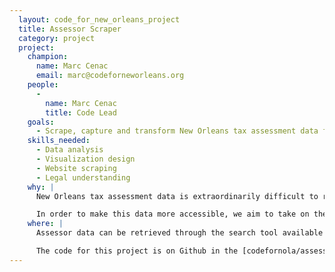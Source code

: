 ```yaml
---
  layout: code_for_new_orleans_project
  title: Assessor Scraper
  category: project
  project:
    champion:
      name: Marc Cenac
      email: marc@codeforneworleans.org
    people:
      -
        name: Marc Cenac
        title: Code Lead
    goals:
      - Scrape, capture and transform New Orleans tax assessment data from the city website into a form more suited for bulk data analysis.
    skills_needed:
      - Data analysis
      - Visualization design
      - Website scraping
      - Legal understanding
    why: |
      New Orleans tax assessment data is extraordinarily difficult to retrieve from the city website, and the city office charges a fee for bulk extracts due to the burden of extracting that data from their systems.

      In order to make this data more accessible, we aim to take on the burden of extracting, assembling and transforming that data through a web scraper tool in order to make bulk data analysis possible.
    where: |
      Assessor data can be retrieved through the search tool available at  [nolaassessor.com](http://nolaassessor.com/).

      The code for this project is on Github in the [codefornola/assessor-scraper repo](https://github.com/codefornola/assessor-scraper).
---
```

